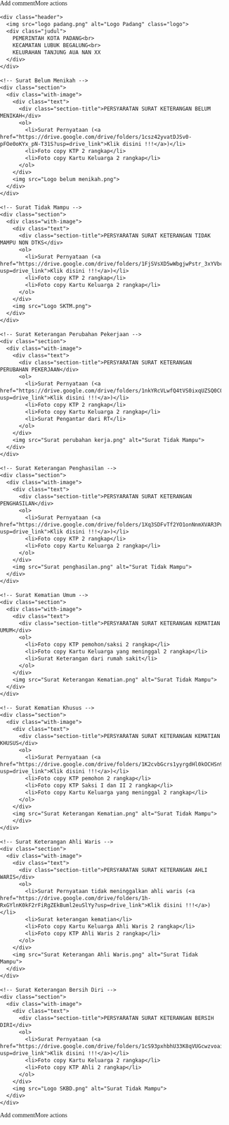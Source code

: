 <!DOCTYPE html>Add commentMore actions
<html lang="id">
<head>
  <meta charset="UTF-8">
  <title>Persyaratan Surat Keterangan</title>
  <style>
    body {
      font-family: 'Times New Roman', serif;
      margin: 0;
      padding: 0;
      background: url('logo padang.png') center center no-repeat;
      background-size: auto;
    }

    .container {
      max-width: 900px;
      margin: 40px auto;
      background-color: rgba(255, 255, 255, 0.92);
      padding: 30px;
      box-shadow: 0 0 10px rgba(0, 0, 0, 0.2);
    }

    .header {
      display: flex;
      align-items: flex-start;
      margin-bottom: 30px;
    }

    .logo {
      width: 90px;
      margin-right: 20px;
    }

    .judul {
      font-weight: bold;
      font-size: 22px;
      line-height: 1.4;
    }

    .section {
      margin-top: 40px;
    }

    .section-title {
      font-weight: bold;
      font-size: 18px;
      margin-bottom: 10px;
    }

    ol {
      padding-left: 20px;
      font-size: 16px;
    }

    a {
      color: blue;
      font-weight: bold;
      text-decoration: underline;
    }

    .with-image {
      display: flex;
      flex-wrap: wrap;
      gap: 20px;
      align-items: flex-start;
    }

    .with-image .text {
      flex: 1;
      min-width: 250px;
    }

    .with-image img {
      width: 100%;
      max-width: 250px;
      padding-right: 75px;
    }
  </style>
</head>
<body>

  <div class="container">

    <div class="header">
      <img src="logo padang.png" alt="Logo Padang" class="logo">
      <div class="judul">
        PEMERINTAH KOTA PADANG<br>
        KECAMATAN LUBUK BEGALUNG<br>
        KELURAHAN TANJUNG AUA NAN XX
      </div>
    </div>

    <!-- Surat Belum Menikah -->
    <div class="section">
      <div class="with-image">
        <div class="text">
          <div class="section-title">PERSYARATAN SURAT KETERANGAN BELUM MENIKAH</div>
          <ol>
            <li>Surat Pernyataan (<a href="https://drive.google.com/drive/folders/1csz42yvatDJSv0-pFOe0oKYx_pN-T31S?usp=drive_link">Klik disini !!!</a>)</li>
            <li>Foto copy KTP 2 rangkap</li>
            <li>Foto copy Kartu Keluarga 2 rangkap</li>
          </ol>
        </div>
        <img src="Logo belum menikah.png">
      </div>
    </div>

    <!-- Surat Tidak Mampu -->
    <div class="section">
      <div class="with-image">
        <div class="text">
          <div class="section-title">PERSYARATAN SURAT KETERANGAN TIDAK MAMPU NON DTKS</div>
          <ol>
            <li>Surat Pernyataan (<a href="https://drive.google.com/drive/folders/1FjSVsXD5wWbgjwPstr_3xYVbc_P6JCdt?usp=drive_link">Klik disini !!!</a>)</li>
            <li>Foto copy KTP 2 rangkap</li>
            <li>Foto copy Kartu Keluarga 2 rangkap</li>
          </ol>
        </div>
        <img src="Logo SKTM.png">
      </div>
    </div>

    <!-- Surat Keterangan Perubahan Pekerjaan -->
    <div class="section">
      <div class="with-image">
        <div class="text">
          <div class="section-title">PERSYARATAN SURAT KETERANGAN PERUBAHAN PEKERJAAN</div>
          <ol>
            <li>Surat Pernyataan (<a href="https://drive.google.com/drive/folders/1nkYRcVLwfQ4tVS0ixqUZSQ0C0u9cgLwq?usp=drive_link">Klik disini !!!</a>)</li>
            <li>Foto copy KTP 2 rangkap</li>
            <li>Foto copy Kartu Keluarga 2 rangkap</li>
            <li>Surat Pengantar dari RT</li>
          </ol>
        </div>
        <img src="Surat perubahan kerja.png" alt="Surat Tidak Mampu">
      </div>
    </div>

    <!-- Surat Keterangan Penghasilan -->
    <div class="section">
      <div class="with-image">
        <div class="text">
          <div class="section-title">PERSYARATAN SURAT KETERANGAN PENGHASILAN</div>
          <ol>
            <li>Surat Pernyataan (<a href="https://drive.google.com/drive/folders/1Xq3SDFvTf2YO1onNnmXVAR3Puc62RE8N?usp=drive_link">Klik disini !!!</a>)</li>
            <li>Foto copy KTP 2 rangkap</li>
            <li>Foto copy Kartu Keluarga 2 rangkap</li>
          </ol>
        </div>
        <img src="Surat penghasilan.png" alt="Surat Tidak Mampu">
      </div>
    </div>

    <!-- Surat Kematian Umum -->
    <div class="section">
      <div class="with-image">
        <div class="text">
          <div class="section-title">PERSYARATAN SURAT KETERANGAN KEMATIAN UMUM</div>
          <ol>
            <li>Foto copy KTP pemohon/saksi 2 rangkap</li>
            <li>Foto copy Kartu Keluarga yang meninggal 2 rangkap</li>
            <li>Surat Keterangan dari rumah sakit</li>
          </ol>
        </div>
        <img src="Surat Keterangan Kematian.png" alt="Surat Tidak Mampu">
      </div>
    </div>

    <!-- Surat Kematian Khusus -->
    <div class="section">
      <div class="with-image">
        <div class="text">
          <div class="section-title">PERSYARATAN SURAT KETERANGAN KEMATIAN KHUSUS</div>
          <ol>
            <li>Surat Pernyataan (<a href="https://drive.google.com/drive/folders/1K2cvbGcrs1yyrgdHl0kOCHSn95nNPkBA?usp=drive_link">Klik disini !!!</a>)</li>
            <li>Foto copy KTP pemohon 2 rangkap</li>
            <li>Foto copy KTP Saksi I dan II 2 rangkap</li>
            <li>Foto copy Kartu Keluarga yang meninggal 2 rangkap</li>
          </ol>
        </div>
        <img src="Surat Keterangan Kematian.png" alt="Surat Tidak Mampu">
        </div>
    </div>

    <!-- Surat Keterangan Ahli Waris -->
    <div class="section">
      <div class="with-image">
        <div class="text">
          <div class="section-title">PERSYARATAN SURAT KETERANGAN AHLI WARIS</div>
          <ol>
            <li>Surat Pernyataan tidak meninggalkan ahli waris (<a href="https://drive.google.com/drive/folders/1h-RxGYlnK0kF2rFiRgZEkBuml2euSlYy?usp=drive_link">Klik disini !!!</a>)</li>
            <li>Surat keterangan kematian</li>
            <li>Foto copy Kartu Keluarga Ahli Waris 2 rangkap</li>
            <li>Foto copy KTP Ahli Waris 2 rangkap</li>
          </ol>
        </div>
        <img src="Surat Keterangan Ahli Waris.png" alt="Surat Tidak Mampu">
      </div>
    </div>

    <!-- Surat Keterangan Bersih Diri -->
    <div class="section">
      <div class="with-image">
        <div class="text">
          <div class="section-title">PERSYARATAN SURAT KETERANGAN BERSIH DIRI</div>
          <ol>
            <li>Surat Pernyataan (<a href="https://drive.google.com/drive/folders/1cS93pxhbhU33K8qVUGcwzvoainfHSm6_?usp=drive_link">Klik disini !!!</a>)</li>
            <li>Foto copy Kartu Keluarga 2 rangkap</li>
            <li>Foto copy KTP Ahli 2 rangkap</li>
          </ol>
        </div>
        <img src="Logo SKBD.png" alt="Surat Tidak Mampu">
      </div>
    </div>

  </div>Add commentMore actions

</body>
</html>
